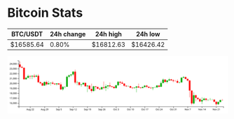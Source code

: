 # Bitcoin Stats

BTC/USDT|24h change|24h high|24h low|
|---|---|---|---|
|$16585.64|0.80%|$16812.63|$16426.42|

<img src="./chart.svg">
